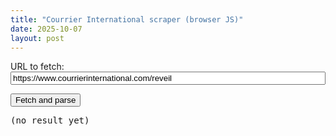 ```yaml
---
title: "Courrier International scraper (browser JS)"
date: 2025-10-07
layout: post
---
```


<div id="ci-scraper">
  <label>URL to fetch:</label>
  <input id="ci_url" value="https://www.courrierinternational.com/reveil" style="width:100%" />
  <p>
    <button id="ci_fetch">Fetch and parse</button>
  </p>

  <pre id="ci_out">(no result yet)</pre>
</div>

<script>
  (function(){
    const out = document.getElementById('ci_out');
    const urlInput = document.getElementById('ci_url');

    function log(...args) { out.textContent += args.join(' ') + '\n'; }
    function clear() { out.textContent = ''; }

    async function fetchHtml(url) {
      // Use the repository's Netlify proxy to avoid CORS problems in the browser.
      // The proxy function accepts a POST JSON body: { url: 'https://...' }
      const proxy = '/.netlify/functions/proxy';
      const res = await fetch(proxy, { method: 'POST', headers: { 'Content-Type': 'application/json' }, body: JSON.stringify({ url }) });
      if (!res.ok) throw new Error('Proxy HTTP ' + res.status);
      return await res.text();
    }

    function parseHtml(html) {
      const parser = new DOMParser();
      return parser.parseFromString(html, 'text/html');
    }

    function extractArticleInfo(articleEl) {
      const index = articleEl.getAttribute('data-index') || 'No index available';
      const titleEl = articleEl.querySelector('h3.article-title') || articleEl.querySelector('h2');
      const title = titleEl ? titleEl.textContent.trim() : 'No title available';
      const ledeEl = articleEl.querySelector('p.article-lede');
      const lede = ledeEl ? ledeEl.textContent.trim() : 'No summary available';
      const captionEl = articleEl.querySelector('span.caption');
      const caption = captionEl ? captionEl.textContent.trim() : 'No caption available';
      return { index, title, lede, caption };
    }

    document.getElementById('ci_fetch').addEventListener('click', async () => {
      clear();
      const url = urlInput.value.trim();
      if (!url) { out.textContent = 'Enter a URL'; return; }

      log('📡 Fetching', url);
      try {
        const html = await fetchHtml(url);
        log('✅ Fetched. Parsing HTML...');
        const doc = parseHtml(html);

        // Find article elements similar to the Python version
        const articles = Array.from(doc.querySelectorAll('article.article'));
        log('🔍 Found', String(articles.length), 'articles');

        if (articles.length === 0) {
          log('⚠️ No articles found. The site structure may have changed or CORS prevented a full fetch.');
          // Attempt a broader search as a fallback
          const fallback = Array.from(doc.querySelectorAll('article')).slice(0,10);
          if (fallback.length) {
            log('Found', String(fallback.length), 'generic <article> elements — showing first entries');
            fallback.forEach((a, i) => {
              const info = extractArticleInfo(a);
              log('\n📰 Article #' + (i+1) + ' (Index: ' + info.index + ')');
              log('Title: ' + info.title);
              log('Summary: ' + info.lede);
            });
          }
          return;
        }

        articles.forEach((a, i) => {
          const info = extractArticleInfo(a);
          log('\n📰 Article #' + (i+1) + ' (Index: ' + info.index + ')');
          log('Title: ' + info.title);
          log('Summary: ' + info.lede);
        });

        log('\n✅ Successfully processed ' + articles.length + ' articles');
      } catch (err) {
        log('❌ Error: ' + err.message);
        log('\nNote: If you see a CORS error in the browser console, the remote site blocks cross-origin requests.');
        log('Use a server-side proxy (see the repo\'s Netlify functions) or run this code from a server environment.');
      }
    });
  })();
</script>

<!--
Notes:
- Browsers often block cross-origin HTML fetches (CORS). If you get a CORS error, run the fetch via a server-side proxy.
- This repository already contains a Netlify function (`netlify/functions/radiofrance.js`) — you can adapt that function to proxy requests to external sites.
-->

